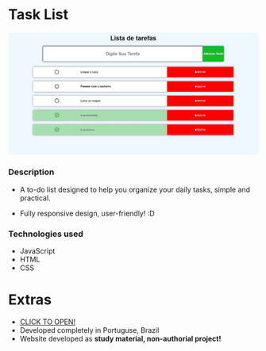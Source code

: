 # Task List 

<img src="img/page.jpg" alt="HOME PRINT" />


### Description

- A to-do list designed to help you organize your daily tasks, simple and practical.

- Fully responsive design, user-friendly! :D

### Technologies used

- JavaScript
- HTML 
- CSS

# Extras

- <a href="https://john-enes.github.io/listaDeTarefas/"> CLICK TO OPEN!</a>
- Developed completely in Portuguse, Brazil 
- Website developed as **study material, non-authorial project!**
